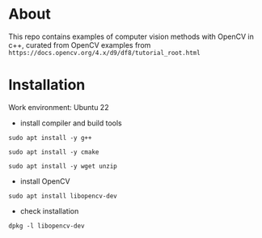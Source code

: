 # About
This repo contains examples of computer vision methods with OpenCV in c++, curated from OpenCV examples from `https://docs.opencv.org/4.x/d9/df8/tutorial_root.html` 

# Installation
Work environment: Ubuntu 22
- install compiler and build tools
```
sudo apt install -y g++
```
```
sudo apt install -y cmake
```
```
sudo apt install -y wget unzip
```

- install OpenCV
```
sudo apt install libopencv-dev
```
- check installation
```
dpkg -l libopencv-dev
```
